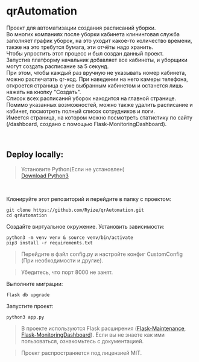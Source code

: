 # qrAutomation

Проект для автоматизации создания расписаний уборки. <br>
Во многих компаниях после уборки кабинета клининговая служба заполняет график уборок, на это уходит какое-то количество времени, также на это требутся бумага, эти отчёты надо хранить. <br>
Чтобы упростить этот процесс и был создан данный проект. <br>
Запустив платформу начальник добавляет все кабинеты, и уборщики могут создать расписание за 5 секунд.<br>
При этом, чтобы каждый раз вручную не указывать номер кабинета, можно распечатать qr-код. При наведении на него камеры телефона, откроется страница с уже выбранным кабинетом и останется лишь нажать на кнопку "Создать".<br>
Список всех расписаний уборок находится на главной странице. <br>
Помимо указанных возможностей, можно также удалить расписание и кабинет, посмотреть полный список сотрудников и логи.<br>
Имеется страница, на котором можно посмотреть статистику по сайту (/dashboard, создано с помощью Flask-MonitoringDashboard).

<br>

## Deploy locally:

> Установите Python(Если не установлен)<br>
> [Download Python3](https://www.python.org/downloads/)
<br>

Клонируйте этот репозиторий и перейдите в папку с проектом:
```
git clone https://github.com/Ryize/qrAutomation.git
cd qrAutomation
```

Создайте виртуальное окружение. Установить зависимости:
```
python3 -m venv venv & source venv/bin/activate
pip3 install -r requirements.txt
```
> Перейдите в файл config.py и настройте конфиг CustomConfig (При необходимости и другие).

> Убедитесь, что порт 8000 не занят.

Выполните миграции:
```
flask db upgrade
```

Запустите проект:
```
python3 app.py
```

> В проекте используются Flask расширения (<a href='https://github.com/akhilharihar/Flask-Maintenance'>Flask-Maintenance</a>, <a href='http://flask-monitoringdashboard.readthedocs.io'>Flask-MonitoringDashboard</a>). Если вы не знаете как ими пользоваться, ознакомьтесь с документацией.

> Проект распространяется под лицензией MIT.
